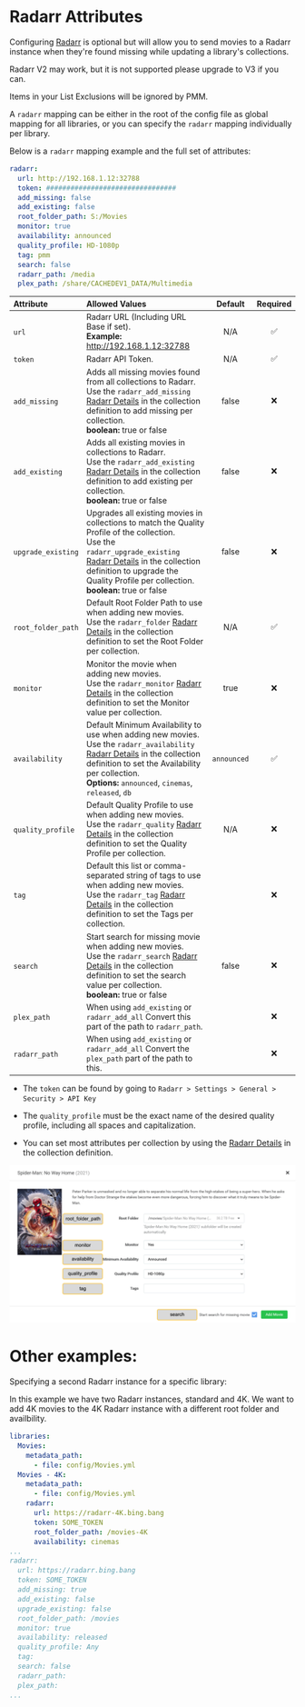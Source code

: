 # Radarr Attributes

Configuring [Radarr](https://radarr.video/) is optional but will allow you to send movies to a Radarr instance when they're found missing while updating a library's collections.

Radarr V2 may work, but it is not supported please upgrade to V3 if you can.

Items in your List Exclusions will be ignored by PMM.

A `radarr` mapping can be either in the root of the config file as global mapping for all libraries, or you can specify the `radarr` mapping individually per library.

Below is a `radarr` mapping example and the full set of attributes:
```yaml
radarr:
  url: http://192.168.1.12:32788
  token: ################################
  add_missing: false
  add_existing: false
  root_folder_path: S:/Movies
  monitor: true
  availability: announced
  quality_profile: HD-1080p
  tag: pmm
  search: false
  radarr_path: /media
  plex_path: /share/CACHEDEV1_DATA/Multimedia
```

| Attribute          | Allowed Values                                                                                                                                                                                                                                                                                         |   Default   | Required |
|:-------------------|:-------------------------------------------------------------------------------------------------------------------------------------------------------------------------------------------------------------------------------------------------------------------------------------------------------|:-----------:|:--------:|
| `url`              | Radarr URL (Including URL Base if set).<br>**Example:** http://192.168.1.12:32788                                                                                                                                                                                                                      |     N/A     | &#9989;  |
| `token`            | Radarr API Token.                                                                                                                                                                                                                                                                                      |     N/A     | &#9989;  |
| `add_missing`      | Adds all missing movies found from all collections to Radarr.<br>Use the `radarr_add_missing` [Radarr Details](../metadata/details/arr.md#radarr-details) in the collection definition to add missing per collection.<br>**boolean:** true or false                                                    |    false    | &#10060; |
| `add_existing`     | Adds all existing movies in collections to Radarr.<br>Use the `radarr_add_existing` [Radarr Details](../metadata/details/arr.md#radarr-details) in the collection definition to add existing per collection.<br>**boolean:** true or false                                                             |    false    | &#10060; |
| `upgrade_existing` | Upgrades all existing movies in collections to match the Quality Profile of the collection.<br>Use the `radarr_upgrade_existing` [Radarr Details](../metadata/details/arr.md#radarr-details) in the collection definition to upgrade the Quality Profile per collection.<br>**boolean:** true or false |    false    | &#10060; |
| `root_folder_path` | Default Root Folder Path to use when adding new movies.<br>Use the `radarr_folder` [Radarr Details](../metadata/details/arr.md#radarr-details) in the collection definition to set the Root Folder per collection.                                                                                     |     N/A     | &#9989;  |
| `monitor`          | Monitor the movie when adding new movies.<br>Use the `radarr_monitor` [Radarr Details](../metadata/details/arr.md#radarr-details) in the collection definition to set the Monitor value per collection.                                                                                                |    true     | &#10060; |
| `availability`     | Default Minimum Availability to use when adding new movies.<br>Use the `radarr_availability` [Radarr Details](../metadata/details/arr.md#radarr-details) in the collection definition to set the Availability per collection.<br>**Options:** `announced`, `cinemas`, `released`, `db`                 | `announced` | &#9989;  |
| `quality_profile`  | Default Quality Profile to use when adding new movies.<br>Use the `radarr_quality` [Radarr Details](../metadata/details/arr.md#radarr-details) in the collection definition to set the Quality Profile per collection.                                                                                 |     N/A     | &#10060; |
| `tag`              | Default this list or comma-separated string of tags to use when adding new movies.<br>Use the `radarr_tag` [Radarr Details](../metadata/details/arr.md#radarr-details) in the collection definition to set the Tags per collection.                                                                    |     ` `     | &#10060; |
| `search`           | Start search for missing movie when adding new movies.<br>Use the `radarr_search` [Radarr Details](../metadata/details/arr.md#radarr-details) in the collection definition to set the search value per collection.<br>**boolean:** true or false                                                       |    false    | &#10060; |
| `plex_path`        | When using `add_existing` or `radarr_add_all` Convert this part of the path to `radarr_path`.                                                                                                                                                                                                          |     ` `     | &#10060; |
| `radarr_path`      | When using `add_existing` or `radarr_add_all` Convert the `plex_path` part of the path to this.                                                                                                                                                                                                        |     ` `     | &#10060; |

* The `token` can be found by going to `Radarr > Settings > General > Security > API Key`

* The `quality_profile` must be the exact name of the desired quality profile, including all spaces and capitalization.

* You can set most attributes per collection by using the [Radarr Details](../metadata/details/arr.md#radarr-details) in the collection definition.

![Radarr Details](radarr.png)

# Other examples:

Specifying a second Radarr instance for a specific library:

In this example we have two Radarr instances, standard and 4K.  We want to add 4K movies to the 4K Radarr instance with a different root folder and availbility.

```yaml
libraries:
  Movies:
    metadata_path:
      - file: config/Movies.yml
  Movies - 4K:
    metadata_path:
      - file: config/Movies.yml
    radarr:
      url: https://radarr-4K.bing.bang
      token: SOME_TOKEN
      root_folder_path: /movies-4K
      availability: cinemas
...
radarr:
  url: https://radarr.bing.bang
  token: SOME_TOKEN
  add_missing: true
  add_existing: false
  upgrade_existing: false
  root_folder_path: /movies
  monitor: true
  availability: released
  quality_profile: Any
  tag:
  search: false
  radarr_path:
  plex_path:
...
```
